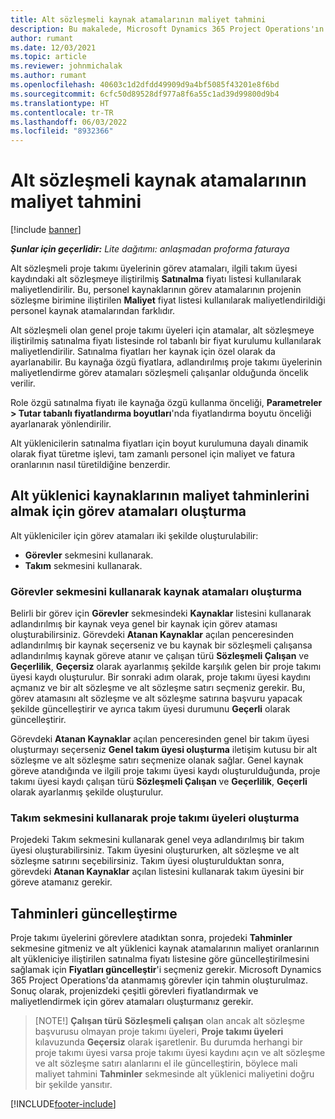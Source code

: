 ```yaml
---
title: Alt sözleşmeli kaynak atamalarının maliyet tahmini
description: Bu makalede, Microsoft Dynamics 365 Project Operations'ın alt sözleşmeli kaynak atamalarının maliyet tahminini nasıl hesapladığı açıklanmaktadır.
author: rumant
ms.date: 12/03/2021
ms.topic: article
ms.reviewer: johnmichalak
ms.author: rumant
ms.openlocfilehash: 40603c1d2dfdd49909d9a4bf5085f43201e8f6bd
ms.sourcegitcommit: 6cfc50d89528df977a8f6a55c1ad39d99800d9b4
ms.translationtype: HT
ms.contentlocale: tr-TR
ms.lasthandoff: 06/03/2022
ms.locfileid: "8932366"
---
```

# <a name="cost-estimation-of-subcontracted-resource-assignments"></a>Alt sözleşmeli kaynak atamalarının maliyet tahmini

[!include [banner](../../includes/dataverse-preview.md)]

_**Şunlar için geçerlidir:** Lite dağıtımı: anlaşmadan proforma faturaya_

Alt sözleşmeli proje takımı üyelerinin görev atamaları, ilgili takım üyesi kaydındaki alt sözleşmeye iliştirilmiş **Satınalma** fiyatı listesi kullanılarak maliyetlendirilir. Bu, personel kaynaklarının görev atamalarının projenin sözleşme birimine iliştirilen **Maliyet** fiyat listesi kullanılarak maliyetlendirildiği personel kaynak atamalarından farklıdır. 

Alt sözleşmeli olan genel proje takımı üyeleri için atamalar, alt sözleşmeye iliştirilmiş satınalma fiyatı listesinde rol tabanlı bir fiyat kurulumu kullanılarak maliyetlendirilir. Satınalma fiyatları her kaynak için özel olarak da ayarlanabilir. Bu kaynağa özgü fiyatlara, adlandırılmış proje takımı üyelerinin maliyetlendirme görev atamaları sözleşmeli çalışanlar olduğunda öncelik verilir. 

Role özgü satınalma fiyatı ile kaynağa özgü kullanma önceliği, **Parametreler > Tutar tabanlı fiyatlandırma boyutları**'nda fiyatlandırma boyutu önceliği ayarlanarak yönlendirilir.

Alt yüklenicilerin satınalma fiyatları için boyut kurulumuna dayalı dinamik olarak fiyat türetme işlevi, tam zamanlı personel için maliyet ve fatura oranlarının nasıl türetildiğine benzerdir. 

## <a name="creating-task-assignments-for-getting-cost-estimates-of-subcontractor-resources"></a>Alt yüklenici kaynaklarının maliyet tahminlerini almak için görev atamaları oluşturma

Alt yükleniciler için görev atamaları iki şekilde oluşturulabilir: 
- **Görevler** sekmesini kullanarak.
- **Takım** sekmesini kullanarak.

### <a name="creating-resources-assignments-using-the-tasks-tab"></a>Görevler sekmesini kullanarak kaynak atamaları oluşturma
Belirli bir görev için **Görevler** sekmesindeki **Kaynaklar** listesini kullanarak adlandırılmış bir kaynak veya genel bir kaynak için görev ataması oluşturabilirsiniz. Görevdeki **Atanan Kaynaklar** açılan penceresinden adlandırılmış bir kaynak seçerseniz ve bu kaynak bir sözleşmeli çalışansa adlandırılmış kaynak göreve atanır ve çalışan türü **Sözleşmeli Çalışan** ve **Geçerlilik**, **Geçersiz** olarak ayarlanmış şekilde karşılık gelen bir proje takımı üyesi kaydı oluşturulur. Bir sonraki adım olarak, proje takımı üyesi kaydını açmanız ve bir alt sözleşme ve alt sözleşme satırı seçmeniz gerekir. Bu, görev atamasını alt sözleşme ve alt sözleşme satırına başvuru yapacak şekilde güncelleştirir ve ayrıca takım üyesi durumunu **Geçerli** olarak güncelleştirir.

Görevdeki **Atanan Kaynaklar** açılan penceresinden genel bir takım üyesi oluşturmayı seçerseniz **Genel takım üyesi oluşturma** iletişim kutusu bir alt sözleşme ve alt sözleşme satırı seçmenize olanak sağlar. Genel kaynak göreve atandığında ve ilgili proje takımı üyesi kaydı oluşturulduğunda, proje takımı üyesi kaydı çalışan türü **Sözleşmeli Çalışan** ve **Geçerlilik**, **Geçerli** olarak ayarlanmış şekilde oluşturulur.

### <a name="creating-project-team-members-using-the-team-tab"></a>Takım sekmesini kullanarak proje takımı üyeleri oluşturma
Projedeki Takım sekmesini kullanarak genel veya adlandırılmış bir takım üyesi oluşturabilirsiniz. Takım üyesini oluştururken, alt sözleşme ve alt sözleşme satırını seçebilirsiniz. Takım üyesi oluşturulduktan sonra, görevdeki **Atanan Kaynaklar** açılan listesini kullanarak takım üyesini bir göreve atamanız gerekir. 

## <a name="updating-estimates"></a>Tahminleri güncelleştirme
Proje takımı üyelerini görevlere atadıktan sonra, projedeki **Tahminler** sekmesine gitmeniz ve alt yüklenici kaynak atamalarının maliyet oranlarının alt yükleniciye iliştirilen satınalma fiyatı listesine göre güncelleştirilmesini sağlamak için **Fiyatları güncelleştir**'i seçmeniz gerekir. Microsoft Dynamics 365 Project Operations'da atanmamış görevler için tahmin oluşturulmaz. Sonuç olarak, projenizdeki çeşitli görevleri fiyatlandırmak ve maliyetlendirmek için görev atamaları oluşturmanız gerekir. 

> [NOTE!] **Çalışan türü** **Sözleşmeli çalışan** olan ancak alt sözleşme başvurusu olmayan proje takımı üyeleri, **Proje takımı üyeleri** kılavuzunda **Geçersiz** olarak işaretlenir. Bu durumda herhangi bir proje takımı üyesi varsa proje takımı üyesi kaydını açın ve alt sözleşme ve alt sözleşme satırı alanlarını el ile güncelleştirin, böylece mali maliyet tahmini **Tahminler** sekmesinde alt yüklenici maliyetini doğru bir şekilde yansıtır. 


[!INCLUDE[footer-include](../../includes/footer-banner.md)]
